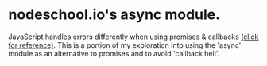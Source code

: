 # nodeschool.io's async module.  
JavaScript handles errors differently when using promises & callbacks [(click for reference)](https://www.joyent.com/developers/node/design/errors).  This is a portion of my exploration into using the 'async' module as an alternative to promises and to avoid 'callback hell'.
